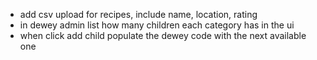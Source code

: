  - add csv upload for recipes, include name, location, rating
 - in dewey admin list how many children each category has in the ui
 - when click add child populate the dewey code with the next available one
